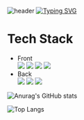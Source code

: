 ![header](https://capsule-render.vercel.app/api?type=transparent&color=gradient&customColorList=0,2,2,5,30&height=300&section=header&text=Dongheon's%20Github&fontSize=90&fontColor=d6ace6&animation=fadeIn)
[![Typing SVG](https://readme-typing-svg.demolab.com/?lines=Software+Developer+Intern;I+will+do+my+best)](https://git.io/typing-svg)


# Tech Stack

+ Front </br>
<img src="https://img.shields.io/badge/html5-20232a.svg?style=for-the-badge&logo=html5&logoColor=#E34F26" /> <img src="https://img.shields.io/badge/css3-20232a.svg?style=for-the-badge&logo=css3&logoColor=#1572B6" /> <img src="https://img.shields.io/badge/javascript-20232a.svg?style=for-the-badge&logo=javascript&logoColor=#F7DF1E" /> <img src="https://img.shields.io/badge/react-20232a.svg?style=for-the-badge&logo=react&logoColor=61DAFB" />
+ Back </br>
<img src="https://img.shields.io/badge/mysql-20232a.svg?style=for-the-badge&logo=mysql&logoColor=#4479A1" /> <img src="https://img.shields.io/badge/springboot-20232a.svg?style=for-the-badge&logo=springboot&logoColor=#6DB33F" /> <img src="https://img.shields.io/badge/scikitlearn-20232a.svg?style=for-the-badge&logo=scikitlearn&logoColor=#F7931E" />

![Anurag's GitHub stats](https://github-readme-stats.vercel.app/api?username=Park-Dongheon&show_icons=true&theme=transparent)

![Top Langs](https://github-readme-stats.vercel.app/api/top-langs/?username=Park-Dongheon&theme=transparent)
